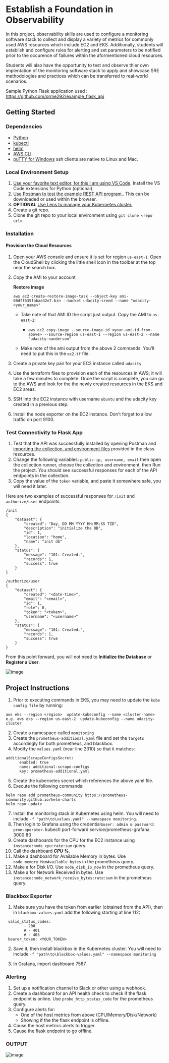 # Establish a Foundation in Observability

In this project, observability skills are used to configure a monitoring software stack to collect and display a variety of metrics for commonly used AWS resources which include EC2 and EKS. Additionally, students will establish and configure rules for alerting and set parameters to be notified prior to the occurence of failures within the aformentioned cloud resources. 

Students will also have the opportunity to test and observe thier own implentation of the monitoring software stack to apply and showcase SRE methodologies and practices which can be transferred to real-world scenarios.  

Sample Python Flask application used : https://github.com/orme292/example_flask_api

## Getting Started

### Dependencies
* [Python](https://www.python.org/downloads/)
* [kubectl](https://kubernetes.io/docs/tasks/tools/)
* [helm](https://helm.sh/docs/intro/install/)
* [AWS CLI](https://docs.aws.amazon.com/cli/latest/userguide/install-cliv2.html)
* [puTTY for Windows](https://www.chiark.greenend.org.uk/~sgtatham/putty/) ssh clients are native to Linux and Mac.

### Local Environment Setup
1. [Use your favorite text editor, for this I am using VS Code](https://code.visualstudio.com/Download). Install the VS Code extensions for Python (optional).
2. [Use Postman to test the example REST API program.](https://www.postman.com/downloads/). This can be downloaded or used within the browser.
3. **OPTIONAL** [Use Lens to manage your Kubernetes cluster.](https://k8slens.dev/)
4. Create a git repo.
5. Clone the git repo to your local environment using ``` git clone <repo url> ```.

### Installation
#### Provision the Cloud Resources
1. Open your AWS console and ensure it is set for region `us-east-1`. Open the CloudShell by clicking the little shell icon in the toolbar at the top near the search box. 

<!-- 1. Set up your aws credentials from Udacity AWS Gateway locally
    - https://docs.aws.amazon.com/cli/latest/userguide/cli-configure-files.html
    - Set your region to `us-east-1` -->

2. Copy the AMI to your account

   **Restore image**

    ```shell
    aws ec2 create-restore-image-task --object-key ami-08dff635fabae32e7.bin --bucket udacity-srend --name "udacity-<your_name>"
    ```
    <!-- - Replace the owner field in `_data.tf` with your Amazon owner ID assigned on the AMI (you can get this in the console by going to EC2 - AMIs and selecting the Owned by me at the top filter) -->
    - Take note of that AMI ID the script just output. Copy the AMI to `us-east-2`:
        - `aws ec2 copy-image --source-image-id <your-ami-id-from-above> --source-region us-east-1 --region us-east-2 --name "udacity-nanderson"`

    - Make note of the ami output from the above 2 commands. You'll need to put this in the `ec2.tf` file.
3. Create a private key pair for your EC2 instance called `udacity`


4. Use the terraform files to provision each of the resources in AWS; it will take a few minutes to complete. Once the script is complete, you can go to the AWS and look for the the newly created resources in the EKS and EC2 areas. 

5. SSH into the EC2 instance with username `ubuntu` and the udacity key created in a previous step.
6. Install the node exporter on the EC2 instance. Don't forget to allow traffic on port 9100.

### Test Connectivity to Flask App

1. Test that the API was successfully installed by opening Postman and [importing the collection, and environment files](https://learning.postman.com/docs/getting-started/importing-and-exporting-data/#importing-postman-data) provided in the class resources.
2. Change the following variables: `public-ip, username, email` then open the collection runner, choose the collection and environment, then Run the project. You should see successful responses for each of the API endpoints in the collection.
3. Copy the value of the `token` variable, and paste it somewhere safe, you will need it later.

Here are two examples of successful responses for `/init` and `authorize/user` endpoints:
```
/init
{
    "dataset": {
        "created": "Day, DD MM YYYY HH:MM:SS TZD",
        "description": "initialize the DB",
        "id": 1,
        "location": "home",
        "name": "init db"
    },
    "status": {
        "message": "101: Created.",
        "records": 1,
        "success": true
    }
}

/authorize/user
{
    "dataset": {
        "created": "<date-time>",
        "email": "<email>",
        "id": 1,
        "role": 0,
        "token": "<token>",
        "username": "<username>"
    },
    "status": {
        "message": "101: Created.",
        "records": 1,
        "success": true
    }
}
``` 
From this point forward, you will not need to **Initialize the Database** or **Register a User**.

![image](https://github.com/Ajithkumar10/System-observability-moinitoring/assets/8057634/b65b33af-e4d5-4198-a44e-4706489b3d67)


## Project Instructions
1. Prior to executing commands in EKS, you may need to update the `kube config file` by running:
```
aws eks --region <region>  update-kubeconfig --name <cluster-name>
e.g. aws eks --region us-east-2  update-kubeconfig --name udacity-cluster
```
2. Create a namespace called `monitoring`
3. Create the `prometheus-additional.yaml` file and set the `targets` accordingly for both prometheus, and blackbox.
4. Modify the `values.yaml` (near line 2310) so that it matches:
```
additionalScrapeConfigsSecret:
      enabled: true
      name: additional-scrape-configs
      key: prometheus-additional.yaml
```
5. Create the kubernetes secret which references the above yaml file. 
6. Execute the following commands:
```
helm repo add prometheus-community https://prometheus-community.github.io/helm-charts
helm repo update
```
7. Install the monitoring stack in Kubernetes using helm. You will need to include `-f "path\to\values.yaml" --namespace monitoring`.
8. Then login to Grafana using the credentials`user: admin & password: prom-operator`. kubectl port-forward service/prometheus-grafana 3000:80
9. Create dashboards for the CPU for the EC2 instance using `instance:node_cpu:rate:sum` query.
10. Call the dashboard ***CPU %***.
11. Make a dashboard for Available Memory in bytes. Use `node_memory_MemAvailable_bytes` in the prometheus query.
12. Make a for Disk I/O. Use `node_disk_io_now` in the prometheus query.
13. Make a for Network Received in bytes. Use `instance:node_network_receive_bytes:rate:sum` in the prometheus query.

### Blackbox Exporter
1. Make sure you have the token from earlier (obtained from the API), then in `blackbox-values.yaml` add the following starting at line 112:
```
 valid_status_codes:
        - 200
        # - 401
        # - 403
 bearer_token: <YOUR_TOKEN>
```
2. Save it, then install blackbox in the Kubernetes cluster. You will need to include `-f "path\to\blackbox-values.yaml" --namespace monitoring`

3. In Grafana, import dashboard 7587.

### Alerting
1. Set up a notification channel to Slack or other using a webhook.
2. Create a dashboard for an API health check to check if the flask endpoint is online. Use `probe_http_status_code` for the prometheus query.
2. Configure alerts for:
    * One of the host metrics from above (CPU/Memory/Disk/Network)
    * Showing if the the flask endpoint is offline.
3. Cause the host metrics alerts to trigger.
4. Cause the flask endpoint to go offline.

### OUTPUT
![image](https://github.com/Ajithkumar10/System-observability-moinitoring/assets/8057634/4a1f22ac-9be7-4c05-807a-b2ddd7169d1c)




